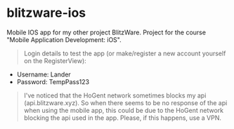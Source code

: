 # blitzware-ios
Mobile IOS app for my other project BlitzWare. Project for the course "Mobile Application Development: iOS".

> Login details to test the app (or make/register a new account yourself on the RegisterView):
- Username: Lander
- Password: TempPass123

> I've noticed that the HoGent network sometimes blocks my api (api.blitzware.xyz). So when there seems to be no response of the api when using the mobile app, this could be due to the HoGent network blocking the api used in the app. Please, if this happens, use a VPN.
